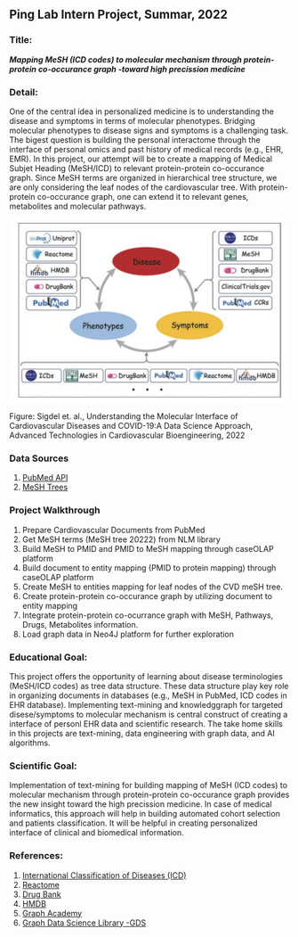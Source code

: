 ## Ping Lab Intern Project, Summar, 2022

### Title: 
***Mapping MeSH (ICD codes) to molecular mechanism through protein-protein co-occurance graph -toward high precission medicine***

### Detail:

One of the central idea in personalized medicine is to understanding the disease and symptoms in terms of molecular phenotypes. Bridging molecular phenotypes to disease signs and symptoms is a challenging task. The bigest question is building the personal interactome through the interface of personal omics and past history of medical records (e.g., EHR, EMR). In this project, our attempt will be to create a mapping of Medical Subjet Heading (MeSH/ICD) to relevant protein-protein co-occurance graph. Since MeSH terms are organized in hierarchical tree structure, we are only considering the leaf nodes of the cardiovascular tree.  With protein-protein co-occurance graph, one can extend it to relevant genes, metabolites and molecular pathways. 

<img src="plots/pmed.png" alt="drawing" width="500"/>

Figure: Sigdel et. al., Understanding the Molecular Interface of 
Cardiovascular Diseases and COVID-19:A Data Science Approach, 
Advanced Technologies in Cardiovascular Bioengineering, 2022


### Data Sources

1. [PubMed API](https://www.ncbi.nlm.nih.gov/home/develop/api/)
2. [MeSH Trees](https://www.nlm.nih.gov/mesh/meshhome.html)

### Project Walkthrough

1. Prepare Cardiovascular Documents from PubMed
2. Get MeSH terms (MeSH tree 20222) from NLM library 
3. Build MeSH to PMID and PMID to MeSH mapping through caseOLAP platform
4. Build document to entity mapping (PMID to protein mapping) through caseOLAP platform
5. Create MeSH to entities mapping for leaf nodes of the CVD meSH tree.
6. Create protein-protein co-occurance graph by utilizing document to entity mapping
7. Integrate protein-protein co-ocurrance graph with MeSH, Pathways, Drugs, Metabolites information.
8. Load graph data in Neo4J platform for further exploration

### Educational Goal:
This project offers the opportunity of learning about disease terminologies (MeSH/ICD codes) as tree data structure. These data structure play key role in organizing documents in databases (e.g., MeSH in PubMed, ICD codes in EHR database). Implementing text-mining and knowledggraph for targeted disese/symptoms to molecular mechanism is central construct of creating a interface of personl EHR data and scientific research. The take home skills in this projects are text-mining, data engineering with graph data, and AI algorithms.

### Scientific Goal:
Implementation of text-mining for building mapping of MeSH (ICD codes) to molecular mechanism through protein-protein co-occurance graph provides the new insight toward the high precission medicine. In case of medical informatics, this approach will help in building automated cohort selection and patients classification. It will be helpful in creating personalized interface of clinical and biomedical information.

### References: 
1. [International Classification of Diseases (ICD)](https://www.who.int/standards/classifications/classification-of-diseases)
2. [Reactome](https://reactome.org)
3. [Drug Bank](https://www.drugbank.com)
4. [HMDB](https://hmdb.ca)
5. [Graph Academy](https://neo4j.com/graphacademy/)
6. [Graph Data Science Library -GDS](https://neo4j.com/docs/graph-data-science/current/algorithms/)


